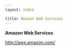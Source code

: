 ```yaml
---
layout: index

title: Amazon Web Services
---
```


**Amazon Web Services**

<http://aws.amazon.com/>
